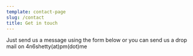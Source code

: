 ```yaml
---
template: contact-page
slug: /contact
title: Get in touch
---
```



Just send us a message using the form below or you can send us a drop mail on 4n6shetty(at)pm(dot)me